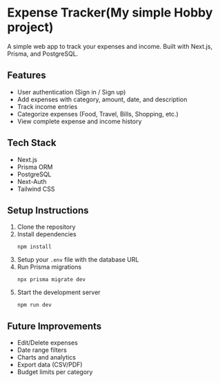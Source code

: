 # Expense Tracker(My simple Hobby project)

A simple web app to track your expenses and income. Built with Next.js, Prisma, and PostgreSQL.

## Features

* User authentication (Sign in / Sign up)
* Add expenses with category, amount, date, and description
* Track income entries
* Categorize expenses (Food, Travel, Bills, Shopping, etc.)
* View complete expense and income history

## Tech Stack

* Next.js
* Prisma ORM
* PostgreSQL
* Next-Auth
* Tailwind CSS 

## Setup Instructions

1. Clone the repository
2. Install dependencies
   ```
   npm install
   ```
3. Setup your `.env` file with the database URL
4. Run Prisma migrations
   ```
   npx prisma migrate dev
   ```
5. Start the development server
   ```
   npm run dev
   ```

## Future Improvements

* Edit/Delete expenses
* Date range filters
* Charts and analytics
* Export data (CSV/PDF)
* Budget limits per category


